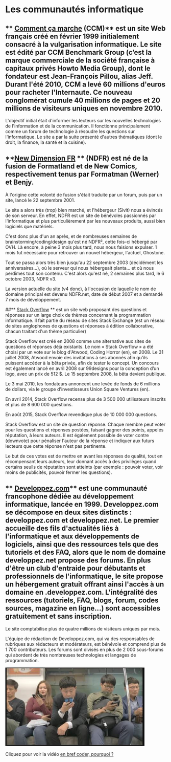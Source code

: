 # **Les communautés informatique**


## ** [Comment ça marche](https://www.commentcamarche.net/) (CCM)** est un site Web français créé en février 1999 initialement consacré à la vulgarisation informatique. Le site est édité par CCM Benchmark Group (c’est la marque commerciale de la société française à capitaux privés Howto Media Group), dont le fondateur est Jean-François Pillou, alias Jeff. Durant l'été 2010, CCM a levé 60 millions d'euros pour racheter l'Internaute. Ce nouveau conglomérat cumule 40 millions de pages et 20 millions de visiteurs uniques en novembre 2010.

L'objectif initial était d'informer les lecteurs sur les nouvelles technologies de l'information et de la communication. Il fonctionne principalement comme un forum de technologie à résoudre les questions sur l'informatique. Le site a par la suite présenté d'autres thématiques (dont le droit, la finance, la santé et la cuisine).


## **[New Dimension FR](http://www.ndfr.net/) ** (NDFR) est né de la fusion de Formatland et de New Comics, respectivement tenus par Formatman (Werner) et Benjy.

À l'origine cette volonté de fusion s'était traduite par un forum, puis par un site, lancé le 22 septembre 2001.

Le site a alors très (trop) bien marché, et l'hébergeur (Sivit) nous a évincés de son serveur. En effet, NDFR est un site de bénévoles passionnés par l'informatique et plus particulièrement par les nouveaux produits, aussi bien logiciels que matériels.

C'est donc plus d'un an après, et de nombreuses semaines de brainstorming/coding/design qu'est né NDFR², cette fois-ci hébergé par OVH. Là encore, à peine 3 mois plus tard, nous nous faisions expulser. 1 mois fut nécessaire pour retrouver un nouvel hébergeur, l'actuel, Ghostone.

Tout se passa alors très bien jusqu'au 22 septembre 2003 (décidément les anniversaires...), où le serveur qui nous hébergeait planta... et où nous perdîmes tout son contenu. C'est alors qu'est né, 2 semaines plus tard, le 6 octobre 2003, NDFR v3.

La version actuelle du site (v4 donc), à l'occasion de laquelle le nom de domaine principal est devenu NDFR.net, date de début 2007 et a demandé 7 mois de développement.



##** [Stack Overflow](https://stackoverflow.com/) ** est un site web proposant des questions et réponses sur un large choix de thèmes concernant la programmation informatique. Il fait partie du réseau de sites Stack Exchange (est un réseau de sites anglophones de questions et réponses à édition collaborative, chacun traitant d'un thème particulier)

Stack Overflow est créé en 2008 comme une alternative aux sites de questions et réponses déjà existants. Le nom « Stack Overflow » a été choisi par un vote sur le blog d'Atwood, Coding Horror (en), en 2008. Le 31 juillet 2008, Atwood envoie des invitations à ses abonnés afin qu'ils puissent accéder à la bêta privée, afin de tester le concept. Un concours est également lancé en avril 2008 sur 99designs pour la conception d’un logo, avec un prix de 512 $. Le 15 septembre 2008, la bêta devient publique.

Le 3 mai 2010, les fondateurs annoncent une levée de fonds de 6 millions de dollars, via le groupe d'investisseurs Union Square Ventures (en).

En avril 2014, Stack Overflow recense plus de 3 500 000 utilisateurs inscrits et plus de 8 600 000 questions.

En août 2015, Stack Overflow revendique plus de 10 000 000 questions.

Stack Overflow est un site de question réponse. Chaque membre peut voter pour les questions et réponses postées, faisant gagner des points, appelés réputation, à leurs auteurs. Il est également possible de voter contre (downvote) pour pénaliser l'auteur de la réponse et indiquer aux futurs lecteurs que cette réponse n'est pas pertinente.

Le but de ces votes est de mettre en avant les réponses de qualité, tout en récompensant leurs auteurs, leur donnant accès à des privilèges quand certains seuils de réputation sont atteints (par exemple : pouvoir voter, voir moins de publicités, pouvoir fermer les questions).

## ** [Developpez.com](https://www.developpez.com/)** est une communauté francophone dédiée au développement informatique, lancée en 1999. Developpez.com se décompose en deux sites distincts : developpez.com et developpez.net. Le premier accueille des fils d'actualités liés à l'informatique et aux développements de logiciels, ainsi que des ressources tels que des tutoriels et des FAQ, alors que le nom de domaine developpez.net propose des forums. En plus d'être un club d'entraide pour débutants et professionnels de l'informatique, le site propose un hébergement gratuit offrant ainsi l'accès à un domaine en .developpez.com. L'intégralité des ressources (tutoriels, FAQ, blogs, forum, codes sources, magazine en ligne...) sont accessibles gratuitement et sans inscription.

Le site comptabilise plus de quatre millions de visiteurs uniques par mois.

L'équipe de rédaction de Developpez.com, qui va des responsables de rubriques aux rédacteurs et modérateurs, est bénévole et comprend plus de 1 700 contributeurs. Les forums sont divisés en plus de 2 000 sous-forums qui abordent de très nombreuses technologies et langages de programmation.

![En bref coder,pourquoi ?](https://github.com/Noqs498/TP-Git/blob/master/Image/Capture.JPG/ "En bref, Coder, pourquoi ?") 

Cliquez pour voir la vidéo [en bref coder, pourquoi ?](https://www.netflix.com/watch/81097620?trackId=14170289&tctx=0%2C1%2C70f93deb-b303-4067-b3a0-9ac1547586ab-357228763%2Cced72d90-06c9-4248-83b8-5e32fcd38a94_35768016X3XX1573031684608%2Cced72d90-06c9-4248-83b8-5e32fcd38a94_ROOT)


